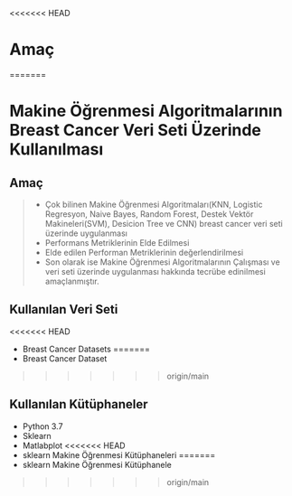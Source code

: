 <<<<<<< HEAD

# Amaç
=======
# Makine Öğrenmesi Algoritmalarının Breast Cancer Veri Seti Üzerinde Kullanılması


## Amaç

>* Çok bilinen Makine Öğrenmesi Algoritmaları(KNN, Logistic Regresyon, Naive Bayes, Random Forest, Destek Vektör Makineleri(SVM),  Desicion Tree ve CNN) breast cancer veri seti üzerinde uygulanması 
>* Performans Metriklerinin Elde Edilmesi
>* Elde edilen Performan Metriklerinin değerlendirilmesi 
>* Son olarak ise Makine Öğrenmesi Algoritmalarının Çalışması ve veri seti üzerinde uygulanması hakkında tecrübe edinilmesi amaçlanmıştır. 

## Kullanılan Veri Seti 

<<<<<<< HEAD
* Breast Cancer Datasets
=======
* Breast Cancer Dataset
>>>>>>> origin/main


## Kullanılan Kütüphaneler
* Python 3.7
* Sklearn
* Matlabplot 
<<<<<<< HEAD
* sklearn Makine Öğrenmesi Kütüphaneleri
=======
* sklearn Makine Öğrenmesi Kütüphanele
>>>>>>> origin/main

